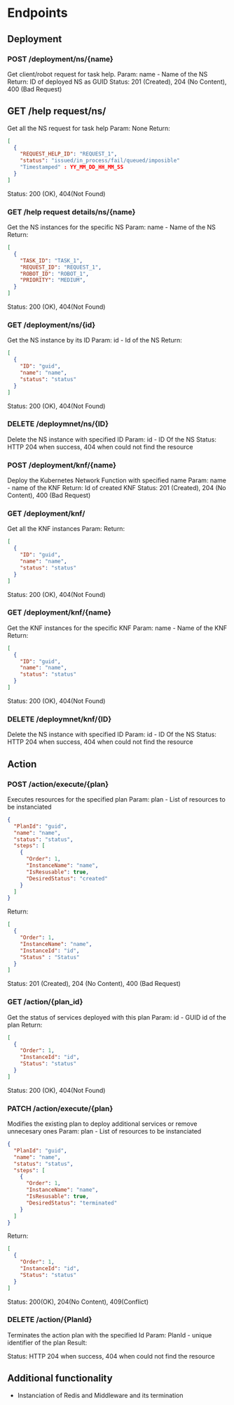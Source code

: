 # Endpoints

## Deployment

### POST /deployment/ns/{name} 
Get client/robot request for task help.
Param: name - Name of the NS
Return: ID of deployed NS as GUID
Status: 201 (Created), 204 (No Content), 400 (Bad Request)

## GET /help request/ns/ 
Get all the NS request for task help
Param: None
Return: 
```json
[
  {
    "REQUEST_HELP_ID": "REQUEST_1",
    "status": "issued/in_process/fail/queued/imposible"
    "Timestamped" : YY_MM_DD_HH_MM_SS
  }
]
```
Status: 200 (OK), 404(Not Found)

### GET /help request details/ns/{name} 
Get the NS instances for the specific NS
Param: name - Name of the NS
Return: 
```json
[
  {
    "TASK_ID": "TASK_1",
    "REQUEST_ID": "REQUEST_1",
    "ROBOT_ID": "ROBOT_1",
    "PRIORITY": "MEDIUM",
  }
]
```
Status: 200 (OK), 404(Not Found)

### GET /deployment/ns/{id} 
Get the NS instance by its ID
Param: id - Id of the NS
Return: 
```json
[
  {
    "ID": "guid",
    "name": "name",
    "status": "status"
  }
]
```

Status: 200 (OK), 404(Not Found)

### DELETE /deploymnet/ns/{ID}
Delete the NS instance with specified ID
Param: id - ID Of the NS
Status: HTTP 204 when success, 404 when could not find the resource

### POST /deployment/knf/{name} 
Deploy the Kubernetes Network Function with specified name
Param: name - name of the KNF
Return: Id of created KNF
Status: 201 (Created), 204 (No Content), 400 (Bad Request)

### GET /deployment/knf/
Get all the KNF instances
Param: 
Return: 
```json
[
  {
    "ID": "guid",
    "name": "name",
    "status": "status"
  }
]
```
Status: 200 (OK), 404(Not Found)

### GET /deployment/knf/{name}
Get the KNF instances for the specific KNF
Param: name - Name of the KNF
Return: 
```json
[
  {
    "ID": "guid",
    "name": "name",
    "status": "status"
  }
]
```


Status: 200 (OK), 404(Not Found)

### DELETE /deploymnet/knf/{ID} 
Delete the NS instance with specified ID
Param: id - ID Of the NS
Status: HTTP 204 when success, 404 when could not find the resource

## Action

### POST /action/execute/{plan} 
Executes resources for the specified plan
Param: plan - List of resources to be instanciated
```json
{
  "PlanId": "guid",
  "name": "name",
  "status": "status",
  "steps": [
    {
      "Order": 1,
      "InstanceName": "name",
      "IsResusable": true,
      "DesiredStatus": "created"
    }
  ]
}
```
Return:
```json
[
  {
    "Order": 1,
    "InstanceName": "name",
    "InstanceId": "id",
    "Status" : "Status"
  }
]
```
Status: 201 (Created), 204 (No Content), 400 (Bad Request)

### GET /action/{plan_id} 
Get the status of services deployed with this plan
Param: id - GUID id of the plan
Return:
```json
[
  {
    "Order": 1,
    "InstanceId": "id",
    "Status": "status"
  }
]
```
Status: 200 (OK), 404(Not Found)

### PATCH /action/execute/{plan}
Modifies the existing plan to deploy additional services or remove unnecesary ones
Param: plan - List of resources to be instanciated
```json
{
  "PlanId": "guid",
  "name": "name",
  "status": "status",
  "steps": [
    {
      "Order": 1,
      "InstanceName": "name",
      "IsResusable": true,
      "DesiredStatus": "terminated"
    }
  ]
}
```
Return:
```json
[
  {
    "Order": 1,
    "InstanceId": "id",
    "Status": "status"
  }
]
```
Status: 200(OK), 204(No Content), 409(Conflict)
### DELETE /action/{PlanId}
Terminates the action plan with the specified Id
Param: PlanId - unique identifier of the plan
Result:

Status: HTTP 204 when success, 404 when could not find the resource

## Additional functionality
* Instanciation of Redis and Middleware and its termination
